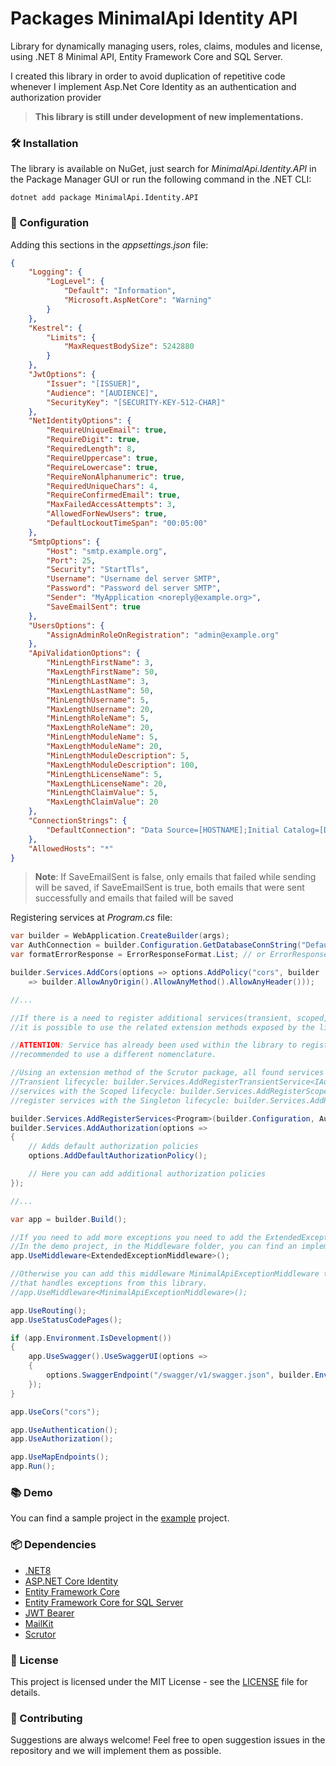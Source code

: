 ﻿# Packages MinimalApi Identity API

Library for dynamically managing users, roles, claims, modules and license, using .NET 8 Minimal API, Entity Framework Core and SQL Server.

I created this library in order to avoid duplication of repetitive code whenever I implement Asp.Net Core Identity as an authentication and authorization provider

> **This library is still under development of new implementations.**

<!--
### 🏗️ ToDo

- [ ] Add endpoints to manage AuthPolicy data - If INSERT and/or UPDATE fails, throw ConstraintViolationException
- [ ] Add endpoints to manage AuthPolicyRoles data - If INSERT and/or UPDATE fails, throw ConstraintViolationException
- [ ] Add policies to the AuthPolicyRoles table  (https://github.com/ItalyDotNet/MyCourse/blob/master/src/MyCourse/Models/Services/Application/Courses/EfCoreCourseService.cs#L317)
- [ ] Resolve ToDo on line 206 of RegisterServicesExtensions
- [ ] Force automatic policy reload using Coravel (https://github.com/copilot/c/cd6ad08b-f6c8-4881-b40e-31b42c37183e)
- [ ] Verify the IResults of each service so that you have the XML documentation of the endpoints updated
- [ ] Add endpoints to manage users and disablement
- [ ] Add endpoints to handle user password change every X days
- [ ] Add endpoints to handle refresh token (currently generated, but not usable)
- [ ] Add endpoints to impersonate the user
- [ ] Add endpoint for forgotten password recovery
- [ ] Add endpoint for password change
- [ ] Add endpoints for two-factor authentication and management
- [ ] Add endpoints for downloading and deleting personal data
- [ ] Cleaning up commented code
- [ ] Add API documentation
-->

### 🛠️ Installation

The library is available on NuGet, just search for _MinimalApi.Identity.API_ in the Package Manager GUI or run the following command in the .NET CLI:

```shell
dotnet add package MinimalApi.Identity.API
```

### 🚀 Configuration

Adding this sections in the _appsettings.json_ file:

```json
{
    "Logging": {
        "LogLevel": {
            "Default": "Information",
            "Microsoft.AspNetCore": "Warning"
        }
    },
    "Kestrel": {
        "Limits": {
            "MaxRequestBodySize": 5242880
        }
    },
    "JwtOptions": {
        "Issuer": "[ISSUER]",
        "Audience": "[AUDIENCE]",
        "SecurityKey": "[SECURITY-KEY-512-CHAR]"
    },
    "NetIdentityOptions": {
        "RequireUniqueEmail": true,
        "RequireDigit": true,
        "RequiredLength": 8,
        "RequireUppercase": true,
        "RequireLowercase": true,
        "RequireNonAlphanumeric": true,
        "RequiredUniqueChars": 4,
        "RequireConfirmedEmail": true,
        "MaxFailedAccessAttempts": 3,
        "AllowedForNewUsers": true,
        "DefaultLockoutTimeSpan": "00:05:00"
    },
    "SmtpOptions": {
        "Host": "smtp.example.org",
        "Port": 25,
        "Security": "StartTls",
        "Username": "Username del server SMTP",
        "Password": "Password del server SMTP",
        "Sender": "MyApplication <noreply@example.org>",
        "SaveEmailSent": true
    },
    "UsersOptions": {
        "AssignAdminRoleOnRegistration": "admin@example.org"
    },
    "ApiValidationOptions": {
        "MinLengthFirstName": 3,
        "MaxLengthFirstName": 50,
        "MinLengthLastName": 3,
        "MaxLengthLastName": 50,
        "MinLengthUsername": 5,
        "MaxLengthUsername": 20,
        "MinLengthRoleName": 5,
        "MaxLengthRoleName": 20,
        "MinLengthModuleName": 5,
        "MaxLengthModuleName": 20,
        "MinLengthModuleDescription": 5,
        "MaxLengthModuleDescription": 100,
        "MinLengthLicenseName": 5,
        "MaxLengthLicenseName": 20,
        "MinLengthClaimValue": 5,
        "MaxLengthClaimValue": 20
    },
    "ConnectionStrings": {
        "DefaultConnection": "Data Source=[HOSTNAME];Initial Catalog=[DATABASE];User ID=[USERNAME];Password=[PASSWORD];Encrypt=False"
    },
    "AllowedHosts": "*"
}
```

> **Note**: If SaveEmailSent is false, only emails that failed while sending will be saved, if SaveEmailSent is true, both emails that were sent successfully and emails that failed will be saved

Registering services at _Program.cs_ file:

```csharp
var builder = WebApplication.CreateBuilder(args);
var AuthConnection = builder.Configuration.GetDatabaseConnString("DefaultConnection");
var formatErrorResponse = ErrorResponseFormat.List; // or ErrorResponseFormat.Default

builder.Services.AddCors(options => options.AddPolicy("cors", builder
    => builder.AllowAnyOrigin().AllowAnyMethod().AllowAnyHeader()));

//...

//If there is a need to register additional services(transient, scoped, singleton) in dependency injection,
//it is possible to use the related extension methods exposed by the library.

//ATTENTION: Service has already been used within the library to register the necessary services, it is
//recommended to use a different nomenclature.

//Using an extension method of the Scrutor package, all found services ending with Service will be registered in the
//Transient lifecycle: builder.Services.AddRegisterTransientService<IAuthService>("Service"); or you can register
//services with the Scoped lifecycle: builder.Services.AddRegisterScopedService<IAuthService>("Service"); or you can
//register services with the Singleton lifecycle: builder.Services.AddRegisterSingletonService<IAuthService>("Service");

builder.Services.AddRegisterServices<Program>(builder.Configuration, AuthConnection, formatErrorResponse);
builder.Services.AddAuthorization(options =>
{
    // Adds default authorization policies
    options.AddDefaultAuthorizationPolicy();

    // Here you can add additional authorization policies
});

//...

var app = builder.Build();

//If you need to add more exceptions you need to add the ExtendedExceptionMiddleware middleware.
//In the demo project, in the Middleware folder, you can find an implementation example.
app.UseMiddleware<ExtendedExceptionMiddleware>();

//Otherwise you can add this middleware MinimalApiExceptionMiddleware to your pipeline
//that handles exceptions from this library.
//app.UseMiddleware<MinimalApiExceptionMiddleware>();

app.UseRouting();
app.UseStatusCodePages();

if (app.Environment.IsDevelopment())
{
    app.UseSwagger().UseSwaggerUI(options =>
    {
        options.SwaggerEndpoint("/swagger/v1/swagger.json", builder.Environment.ApplicationName);
    });
}

app.UseCors("cors");

app.UseAuthentication();
app.UseAuthorization();

app.UseMapEndpoints();
app.Run();
```

### 📚 Demo

You can find a sample project in the [example](https://github.com/AngeloDotNet/IdentityManager) project.

### 📦 Dependencies

- [.NET8](https://dotnet.microsoft.com/it-it/download/dotnet/8.0)
- [ASP.NET Core Identity](https://www.nuget.org/packages/Microsoft.AspNetCore.Identity.EntityFrameworkCore)
- [Entity Framework Core](https://www.nuget.org/packages/Microsoft.EntityFrameworkCore)
- [Entity Framework Core for SQL Server](https://www.nuget.org/packages/Microsoft.EntityFrameworkCore.SqlServer)
- [JWT Bearer](https://www.nuget.org/packages/Microsoft.AspNetCore.Authentication.JwtBearer)
- [MailKit](https://www.nuget.org/packages/MailKit)
- [Scrutor](https://www.nuget.org/packages/Scrutor)

### 📝 License

This project is licensed under the MIT License - see the [LICENSE](LICENSE) file for details.

### 🤝 Contributing

Suggestions are always welcome! Feel free to open suggestion issues in the repository and we will implement them as possible.